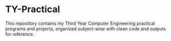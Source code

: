 # TY-Practical
This repository contains my Third Year Computer Engineering practical programs and projects, organized subject-wise with clean code and outputs for reference.
